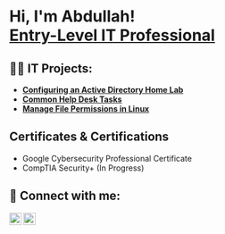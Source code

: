 <h1>Hi, I'm Abdullah! <br/><a href="https://github.com/Ab-Shakoor">Entry-Level IT Professional</a>
<h2>👨‍💻 IT Projects:</h2>

- <b>[Configuring an Active Directory Home Lab](https://github.com/Ab-Shakoor/Active-Directory-Lab)</b>
- <b>[Common Help Desk Tasks](https://github.com/Ab-Shakoor/ad-helpdesk-tasks)</b>
- <b>[Manage File Permissions in Linux](https://github.com/Ab-Shakoor/Manage-File-Permissions-Linux)</b>

<h2>Certificates & Certifications</h2>

- Google Cybersecurity Professional Certificate
- CompTIA Security+ (In Progress)

<h2> 🤳 Connect with me:</h2>

[<img align="left" alt="AbdullahShakoor | LinkedIn" width="22px" src="https://cdn.jsdelivr.net/npm/simple-icons@v3/icons/linkedin.svg" />][linkedin]
[<img align="left" alt="AbdullahShakoor | Instagram" width="22px" src="https://cdn.jsdelivr.net/npm/simple-icons@v3/icons/instagram.svg" />][instagram]

[instagram]: https://www.instagram.com/
[linkedin]: https://linkedin.com/in/

<!--
**joshmadakor1/joshmadakor1** is a ✨ _special_ ✨ repository because its `README.md` (this file) appears on your GitHub profile.

Here are some ideas to get you started:

- 🔭 I’m currently working on ...
- 🌱 I’m currently learning ...
- 👯 I’m looking to collaborate on ...
- 🤔 I’m looking for help with ...
- 💬 Ask me about ...
- 📫 How to reach me: ...
- 😄 Pronouns: ...
- ⚡ Fun fact: ...
-->
